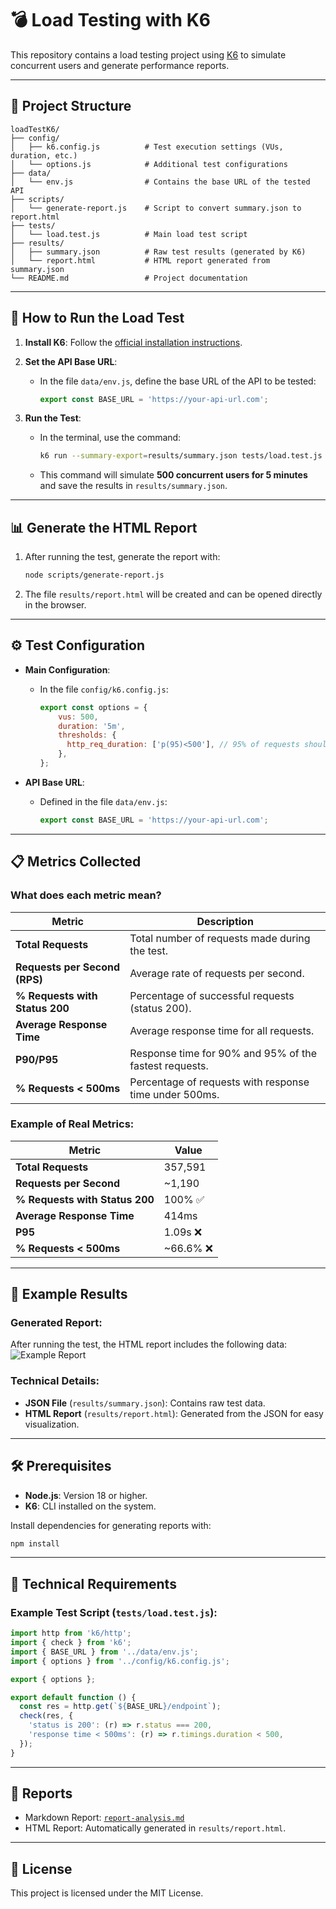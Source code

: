 # 💣 Load Testing with K6

This repository contains a load testing project using [K6](https://k6.io/) to simulate concurrent users and generate performance reports.

---

## 📁 Project Structure

```plaintext
loadTestK6/
├── config/
│   ├── k6.config.js          # Test execution settings (VUs, duration, etc.)
│   └── options.js            # Additional test configurations
├── data/
│   └── env.js                # Contains the base URL of the tested API
├── scripts/
│   └── generate-report.js    # Script to convert summary.json to report.html
├── tests/
│   └── load.test.js          # Main load test script
├── results/
│   ├── summary.json          # Raw test results (generated by K6)
│   └── report.html           # HTML report generated from summary.json
└── README.md                 # Project documentation
```

---

## 🚀 How to Run the Load Test

1. **Install K6**:
   Follow the [official installation instructions](https://k6.io/docs/getting-started/installation/).

2. **Set the API Base URL**:
   - In the file `data/env.js`, define the base URL of the API to be tested:
     ```javascript
     export const BASE_URL = 'https://your-api-url.com';
     ```

3. **Run the Test**:
   - In the terminal, use the command:
     ```bash
     k6 run --summary-export=results/summary.json tests/load.test.js
     ```
   - This command will simulate **500 concurrent users for 5 minutes** and save the results in `results/summary.json`.

---

## 📊 Generate the HTML Report

1. After running the test, generate the report with:
   ```bash
   node scripts/generate-report.js
   ```
2. The file `results/report.html` will be created and can be opened directly in the browser.

---

## ⚙️ Test Configuration

- **Main Configuration**:
  - In the file `config/k6.config.js`:
    ```javascript
    export const options = {
        vus: 500,
        duration: '5m',
        thresholds: {
          http_req_duration: ['p(95)<500'], // 95% of requests should respond in <500ms
        },
    };
    ```

- **API Base URL**:
  - Defined in the file `data/env.js`:
    ```javascript
    export const BASE_URL = 'https://your-api-url.com';
    ```

---

## 📋 Metrics Collected

### What does each metric mean?
| Metric                        | Description                                                                 |
|--------------------------------|---------------------------------------------------------------------------|
| **Total Requests**             | Total number of requests made during the test.                           |
| **Requests per Second (RPS)**  | Average rate of requests per second.                                     |
| **% Requests with Status 200** | Percentage of successful requests (status 200).                         |
| **Average Response Time**      | Average response time for all requests.                                 |
| **P90/P95**                    | Response time for 90% and 95% of the fastest requests.                  |
| **% Requests < 500ms**         | Percentage of requests with response time under 500ms.                  |

### Example of Real Metrics:
| Metric                        | Value         |
|--------------------------------|---------------|
| **Total Requests**             | 357,591       |
| **Requests per Second**        | ~1,190        |
| **% Requests with Status 200** | 100% ✅        |
| **Average Response Time**      | 414ms         |
| **P95**                        | 1.09s ❌       |
| **% Requests < 500ms**         | ~66.6% ❌      |

---

## 📝 Example Results

### Generated Report:
After running the test, the HTML report includes the following data:
![Example Report](./assets/report-example.png)

### Technical Details:
- **JSON File** (`results/summary.json`): Contains raw test data.
- **HTML Report** (`results/report.html`): Generated from the JSON for easy visualization.

---

## 🛠️ Prerequisites

- **Node.js**: Version 18 or higher.
- **K6**: CLI installed on the system.

Install dependencies for generating reports with:
```bash
npm install
```

---

## 🌟 Technical Requirements

### Example Test Script (`tests/load.test.js`):
```javascript
import http from 'k6/http';
import { check } from 'k6';
import { BASE_URL } from '../data/env.js';
import { options } from '../config/k6.config.js';

export { options };

export default function () {
  const res = http.get(`${BASE_URL}/endpoint`);
  check(res, {
    'status is 200': (r) => r.status === 200,
    'response time < 500ms': (r) => r.timings.duration < 500,
  });
}
```

---

## 📂 Reports

- Markdown Report: [`report-analysis.md`](./report-analysis.md)
- HTML Report: Automatically generated in `results/report.html`.

---

## 📜 License

This project is licensed under the MIT License.